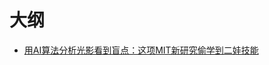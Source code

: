 
# 大纲

- [用AI算法分析光影看到盲点：这项MIT新研究偷学到二娃技能](https://mp.weixin.qq.com/s?__biz=MzIzNjc1NzUzMw==&mid=2247489899&idx=3&sn=8e97793d9c2de827d2de24734bca97ae&chksm=e8d3ae19dfa4270fc351204fbdb7f062642ef856d0e5472e73a1939dfff805bca36582033b31&mpshare=1&scene=1&srcid=1010zrCQgteJ9yIr5wI3OWeo#rd)
